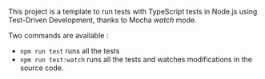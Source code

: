 This project is a template to run tests with TypeScript tests in Node.js using Test-Driven Development, thanks to Mocha *watch* mode.

Two commands are available :

* ```npm run test``` runs all the tests 
* ```npm run test:watch``` runs all the tests and watches modifications in the source code.